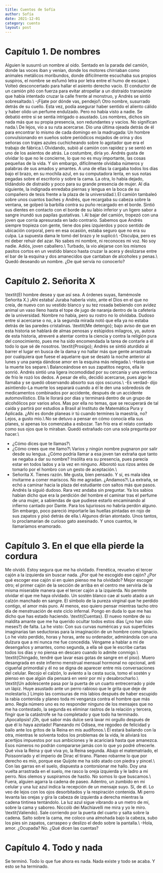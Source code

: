 ```yaml
---
title: Cuentos de Sofía
author: Sofía
date: 2021-12-01
category: cuento
layout: post
---
```



# Capítulo 1. De nombres

Alguien le susurró un nombre al oído. Sentado en la parada del camión, donde las voces iban y venían, donde los motores chirriaban como animales metálicos moribundos, donde difícilmente escuchaba sus propios suspiros, el nombre se esfumó letra por letra entre el humo de escape.\\
Volteó desconcertado para hallar el asiento derecho vacío. El conductor de un camión pitó con fuerza para evitar atropellar a un distraído transeúnte que había intentado cruzar la calle frente al monstruo, y Andrés se sintió sobresaltado.\\
-¡Fíjate por dónde vas, pendejo!\\
Otro nombre, susurrado detrás de su cuello. Esta vez, podía asegurar haber sentido el aliento cálido y haber olido un perfume endulzado. Pero no había visto a nadie. Se debatió entre si se sentía intrigado o asustado. Los nombres, dichos sin nada más que su propia presencia, son redundantes y vacíos. No significan nada.\\
De lejos, vio a su ruta acercarse. Dio una última ojeada detrás de él para encontrar lo mismo de cada domingo en la madrugada: Un hombre convulsionando en sueños sobre periódicos mojados de orina y dos señoras con trajes azules cuchicheando sobre lo agotador que era el trabajo de fábrica.\\
Olvidando, subió al camión con rapidez y se sentó en uno de los asientos de atrás. La costumbre, diría yo. Andrés gusta de olvidar lo que no le concierne, lo que no es muy importante, las cosas pequeñas de la vida. Y sin embargo, difícilmente olvidaba números y palabras de sus amados y amantes. A una de ellas la cargaba todos los días bajo el brazo, en su mochila azul, en su computadora lenta, en sus notas pegadas sobre el escritorio y sobre la cama. La otra, lo había dejado, tildándolo de distraído y poco para su grande presencia de mujer. Al día siguiente, la indignada enredaba piernas y lengua en la boca de su compañero de tesis frente a la plaza de la universidad.\\
El camión tambaleó sobre unos cuantos baches y Andrés, que recargaba su cabeza sobre la ventana, se golpeó la barbilla contra su puño recargado en el borde. Sintió sus dientes en contacto con el borde de su labio inferior y un ligero sabor a sangre inundó sus papilas gustativas. \\
Al bajar del camión, tropezó con una joven que corría apresurada en lado contrario. Sabemos que Andrés siempre tropieza con gente, tiene dos pies izquierdos y poco sentido de ubicación corporal, pero en esa ocasión, estaba seguro que no era su culpa. La supuesta dama le tomó del brazo y le suplicó:\\
-Disculpa, pero es mi deber rehuir del azar. No sabes mi nombre, ni reconoces mi voz. No soy nadie. Adiós, joven caballero.\\
Turbado, la vio alejarse con los mismos pasitos cortos en un vestido blanco hasta cruzar la acera y deslizarse entre el bar de la esquina y dos amanecidos que cantaban de alcoholes y penas.\\
Quedó deseando un nombre. ¿De qué servía no conocerlo?



# Capítulo 2. Señorita X

\textit{El hombre desea y que así sea. A órdenes suyas, llamémosle Señorita X.}
¡Ahí estaba! Juraba haberla visto, ante el Dios en el que no creía, de nuevo con su vestido blanco y su tez rosada bebiendo con avidez animal un vaso lleno hasta el tope de jugo de naranja dentro de la cafetería de la universidad. Nombre no había, pero su rostro no lo olvidaba. Dudoso entre si acercarse o no, a la segunda mirada notó que ella ya no estaba detrás de las paredes cristalinas. \textit{Me detengo}; bajo aviso de que en esta historia se hablará de almas penosas y estúpidos milagros, yo, autora de esta historia, atreveré a atentar contra la ciencia y contra la religión pura del conocimiento, pues me ha sido encomendada la tarea de contarle a él todo lo que sé de nosotros. \textit{Prosigo}; Andrés se sintió aturdido al barrer el lugar en busca de la dama y no hallar más que gente arrastrada por cualquiera que fuese el aquelarre que se desató la noche anterior al lunes y una pareja dándose amor en la esquina más relegada.\\
-Hasta que la muerte los separe.\\
Balanceándose en sus zapatitos negros, ella le sonrió. Andrés sintió una ligera incomodidad por su cercanía y una ventisca de frío le rozó los dedos. A pesar de ello, decidió acercarse, pues algo le llamaba y se quedó observando absorto sus ojos oscuros.\\
-Es verdad- dijo asintiendo-La muerte los separará cuando a él le den una sobredosis de medicamentos combinados por accidente, después de un accidente automovilístico. Ella le llorará por días y terminará dentro de un grupo de alcohólicos por varios años. Mas por ella no temas, que se recuperará de tal caída y partirá por estudios a Brasil al Instituto de Matemática Pura y Aplicada. ¿Ahí es donde planeas ir tú cuando termines la maestría, no? Lejos, a gusto mío.\\
No se detuvo a pensar en cómo conocía ella sus planes, si apenas los comenzaba a esbozar. Tan frío era el relato contado como sus ojos que lo miraban. Quedó extrañado con una sola pregunta por hacer.\\
- ¿Cómo dices que te llamas?\\
- ¿Cómo crees que me llamo?\\
Varios y ningún nombre pugnaron por salir desde su lengua. ¿Cómo podría llamar a esa joven tan extraña que tanto se negaba a dar su nombre? Insólita era su presencia, pues parecía estar en todos lados y a la vez en ninguno. Alborotó sus rizos antes de tomarlo por el hombro con un gesto de aceptación.\\ 
- Señorita X. Tienes razón. Me gusta, bien pensado. Y sí, es mala idea invitarme a comer mariscos. No me agradan. ¿Andamos?\\
La extraña, se echó a caminar hacia la plaza del estudiante con saltos más que pasos. Andrés la siguió dudoso. Rara vez andaba sin preguntar. Ya los sabios habían dicho que era la perdición del hombre el caminar tras el perfume de una mujer, a sabiendas de que pudiese estarlo encaminando al infierno cantado por Dante. Para los lujuriosos no habría perdón alguno. Sin embargo, poco pareció importarle las huellas pintadas en rojo de sus zapatos y pisó detrás de ella.\\
Algunos dirían atontado. Unos tantos, lo proclamarían de curioso gato asesinado. Y unos cuantos, le llamaríamos enamorado.



# Capítulo 3. En el que ella pierde la cordura
Me olvidó. Estoy segura que me ha olvidado. Frenética, revuelvo el tercer cajón a la izquierda sin buscar nada. ¿Por qué he escogido ese cajón? ¿Por qué escoger ese cajón si en quien pienso me ha olvidado? Mejor escoger otro; el primer cajón de la sección de arriba en el centro me serviría de la misma miserable manera que el tercer cajón a la izquierda. No permite olvidar el que me haya olvidado. Un sostén blanco cae al suelo atado a un calzón manchado en sangre. El símbolo de la pureza virginal que he perdido contigo, el amor más puro. Al menos, eso quiero pensar mientras tacho otro día de menstruación de este ciclo infernal. Pongo en duda lo que me has dicho que has estado haciendo. \textit{Cuentas}. El nuevo nombre de su maldita amante que me ha querido ocultar todos estos días (¿no han sido meses?) de falta. La he visto: Con sus curvas numéricas y sus superficies imaginarias tan seductoras para la imaginación de un hombre como Ignacio. Lo he visto perdido, horas y horas, ante su ordenador, admirándola con una dulzura que a mí nunca me fue concedida. Véngame a hablar a mí de desengaños y amantes, como segunda, a ella sé que le escribe cartas todos los días y no piensa en descaro cuando lo admite conmigo.\\
\textit{Chingado, tendré que lavar esas gotas de sangre en el piso}. Muero desangrada en este infierno menstrual mensual hormonal no opcional, anti cigueñal primordial y él no se digna de aparecer entre mis conversaciones del celular. Recojo el calzón, lo aviento a la cesta sucia, tomo el sostén y pienso en que algún día pensará en venir por mí y desabrocharlo.\\
\textit{Un adolescente pasa por la puerta de un cuarto entrecerrado y pide un lápiz. Huye asustado ante un perro rabioso que le grita que deje de molestarlo.} Limpio las comisuras de mis labios después de haber escupido la rabia contenida y planeo toda mi venganza contra el hombre que más amo. Regla número uno es no responder ninguno de los mensajes que no me ha contestado, la segunda es eliminar rastros de la relación y tercera, fingir que la catástrofe se ha completado y que todo ha terminado. ¡Apocalipsis! ¡Oh, qué sabor más dulce será lavar mi orgullo después de que él lo haya azotado! Planeando mi Odisea, me regodeo de felicidad y bailo ante los gritos de la Reina en mis audífonos.\\
Él estará bailando con la otra, mientras le solventa todos los problemas de la vida, le aliviará los acertijos impuestos por sus ambiciones y le acariciará hasta que amanezca. Esos números no podrán compararse jamás con lo que yo podré ofrecerle. Qué viva la Reina y qué viva yo, la Reina segunda. Abajo el matematriado, el Poissonriado y el imperio de Dirac el tirano. Planeo robarme lo que por derecho es mío, porque ese Quijote me ha sido atado con piedra y pincel.\\
Con las garras en el suelo, dispuesta a contorsionar me hallo. Doy una vuelta arrastrada en el suelo, me rasco la oreja izquierda y le ladro a mi perro. Nos olemos y suspiramos de hastío. No somos lo que buscamos.\\ 
Fuera, alguien agarra la cadena de paseo. Adentro, un zumbido en mi celular y una luz azul indica la recepción de un mensaje suyo. Sí, de él. Lo veo de lejos con los ojos desorbitados y la respiración contenida. Mi perro levanta las orejas y gira la cabeza de izquierda a derecha mientras la cadena tintinea tentándolo. La luz azul sigue vibrando a un metro de mí, sobre la cama y saboreo. Niccolò dei Machiavelli me mira y yo le miro. \textit{Valiendo}. Sale corriendo por la puerta del cuarto y salta sobre la cadena. Salto sobre la cama, me coloco una almohada bajo la cabeza, subo los pies sin zapatos, carraspeo y deslizo el dedo sobre la pantalla.\\
-Hola, amor. ¿Ocupada? No. ¿Qué dicen las cuentas?

# Capítulo 4. Todo y nada
Se terminó. Todo lo que fue ahora es nada. Nada existe y todo se acaba. Y esto se ha terminado.
